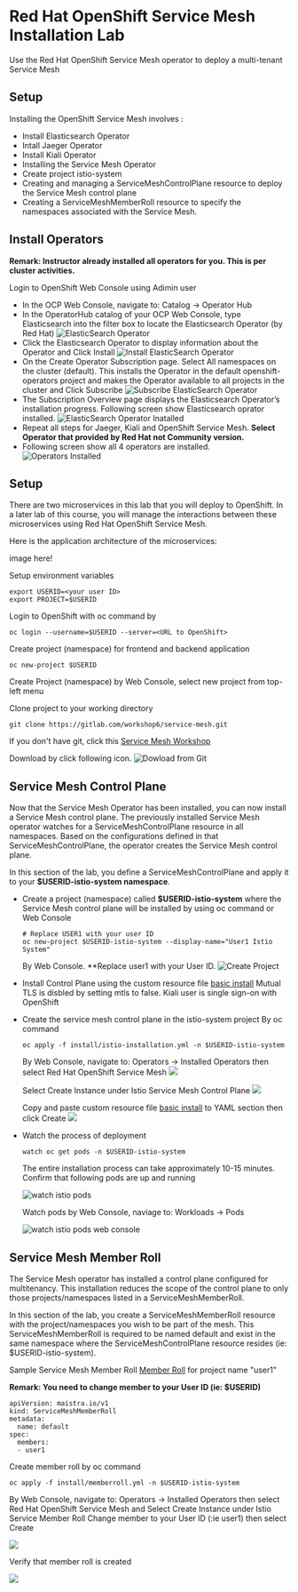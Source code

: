 # Red Hat OpenShift Service Mesh Installation Lab

Use the Red Hat OpenShift Service Mesh operator to deploy a multi-tenant Service Mesh

## Setup

Installing the OpenShift Service Mesh involves :

* Install Elasticsearch Operator
* Intall Jaeger Operator
* Install Kiali Operator
* Installing the Service Mesh Operator
* Create project istio-system
* Creating and managing a ServiceMeshControlPlane resource to deploy the Service Mesh control plane
* Creating a ServiceMeshMemberRoll resource to specify the namespaces associated with the Service Mesh.


## Install Operators

**Remark: Instructor already installed all operators for you. This is per cluster activities.**


Login to OpenShift Web Console using Adimin user
* In the OCP Web Console, navigate to: Catalog -> Operator Hub
* In the OperatorHub catalog of your OCP Web Console, type Elasticsearch into the filter box to locate the Elasticsearch Operator (by Red Hat)
     ![ElasticSearch Operator](../images/elastic-operator.png)
* Click the Elasticsearch Operator to display information about the Operator and Click Install
     ![Install ElasticSearch Operator](../images/install-elastic-operator.png)
* On the Create Operator Subscription page. Select All namespaces on the cluster (default). This installs the Operator in the default openshift-operators project and makes the Operator available to all projects in the cluster and Click Subscribe
     ![Subscribe ElasticSearch Operator](../images/subscribe-elastic-operator.png) 
* The Subscription Overview page displays the Elasticsearch Operator’s installation progress. Following screen show Elasticsearch oprator installed.
     ![ElasticSearch Operator Inatalled](../images/complete-elastic-operator.png)
* Repeat all steps for Jaeger, Kiali and OpenShift Service Mesh. **Select Operator that provided by Red Hat not Community version.**
* Following screen show all 4 operators are installed.
     ![Operators Installed](../images/installed-operators.png)

## Setup
There are two microservices in this lab that you will deploy to OpenShift. In a later lab of this course, you will manage the interactions between these microservices using Red Hat OpenShift Service Mesh.

Here is the application architecture of the microservices:

image here!

Setup environment variables
```
export USERID=<your user ID>
export PROJECT=$USERID

```

Login to OpenShift with oc command by
```
oc login --username=$USERID --server=<URL to OpenShift>

```

Create project (namespace) for frontend and backend application
```
oc new-project $USERID

```

Create Project (namespace) by Web Console, select new project from top-left menu
[](../images/create-user-project.png)

Clone project to your working directory
```
git clone https://gitlab.com/workshop6/service-mesh.git

```
If you don't have git, click this [Service Mesh Workshop](https://gitlab.com/workshop6/service-mesh)

Download by click following icon.
![Dowload from Git](../images/download-from-git.png)


## Service Mesh Control Plane
Now that the Service Mesh Operator has been installed, you can now install a Service Mesh control plane.
The previously installed Service Mesh operator watches for a ServiceMeshControlPlane resource in all namespaces. Based on the configurations defined in that ServiceMeshControlPlane, the operator creates the Service Mesh control plane.

In this section of the lab, you define a ServiceMeshControlPlane and apply it to your **$USERID-istio-system namespace**.

* Create a project (namespace) called **$USERID-istio-system** where the Service Mesh control plane will be installed by using oc command or Web Console
  
  ```
  # Replace USER1 with your user ID
  oc new-project $USERID-istio-system --display-name="User1 Istio System"
  ```

  By Web Console. **Replace user1 with your User ID.
  ![Create Project](../images/create-istio-system-project.png)
  
* Install Control Plane using the custom resource file [basic install](../install/basic-install.yml)
    Mutual TLS is disbled by setting mtls to false.
    Kiali user is single sign-on with OpenShift
* Create the service mesh control plane in the istio-system project
  By oc command
  ```
  oc apply -f install/istio-installation.yml -n $USERID-istio-system
  ```
  By Web Console, navigate to: Operators -> Installed Operators then select Red Hat OpenShift Service Mesh
  ![](../images/select-openshift-service-mesh.png)

  Select Create Instance under Istio Service Mesh Control Plane
  ![](../images/create-control-plane.png)

  Copy and paste custom resource file [basic install](../install/basic-install.yml) to YAML section then click Create
  ![](../images/create-control-plane-yaml.png)


* Watch the process of deployment
  
  ```
  watch oc get pods -n $USERID-istio-system
  ```
  
  The entire installation process can take approximately 10-15 minutes. Confirm that following pods are up and running
  
  ![watch istio pods](../images/watch-oc-get-pods-istio-system.png)

  Watch pods by Web Console, naviage to: Workloads -> Pods

  ![watch istio pods web console](../images/watch-pods-istio-system.png)

## Service Mesh Member Roll
The Service Mesh operator has installed a control plane configured for multitenancy. This installation reduces the scope of the control plane to only those projects/namespaces listed in a ServiceMeshMemberRoll.

In this section of the lab, you create a ServiceMeshMemberRoll resource with the project/namespaces you wish to be part of the mesh. This ServiceMeshMemberRoll is required to be named default and exist in the same namespace where the ServiceMeshControlPlane resource resides (ie: $USERID-istio-system).

Sample Service Mesh Member Roll [Member Roll](../install/memberroll.yml) for project name "user1"

**Remark: You need to change member to your User ID (ie: $USERID)**

```
apiVersion: maistra.io/v1
kind: ServiceMeshMemberRoll
metadata:
  name: default
spec:
  members:
  - user1

```

Create member roll by oc command

```
oc apply -f install/memberroll.yml -n $USERID-istio-system
```

By Web Console, navigate to: Operators -> Installed Operators then select Red Hat OpenShift Service Mesh and Select Create Instance under Istio Service Member Roll
Change member to your User ID (:ie user1) then select Create

![](../images/create-member-roll-yaml.png)

Verify that member roll is created

![](../images/create-member-roll-done.png)

